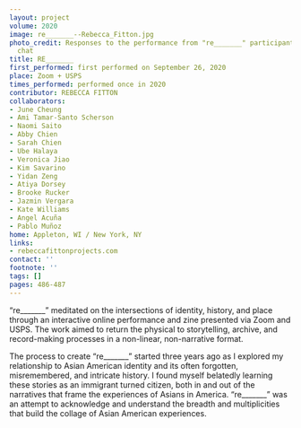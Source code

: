 ```yaml
---
layout: project
volume: 2020
image: re_______--Rebecca_Fitton.jpg
photo_credit: Responses to the performance from "re_______" participants via Zoom
  chat
title: RE_______
first_performed: first performed on September 26, 2020
place: Zoom + USPS
times_performed: performed once in 2020
contributor: REBECCA FITTON
collaborators:
- June Cheung
- Ami Tamar-Santo Scherson
- Naomi Saito
- Abby Chien
- Sarah Chien
- Ube Halaya
- Veronica Jiao
- Kim Savarino
- Yidan Zeng
- Atiya Dorsey
- Brooke Rucker
- Jazmin Vergara
- Kate Williams
- Angel Acuña
- Pablo Muñoz
home: Appleton, WI / New York, NY
links:
- rebeccafittonprojects.com
contact: ''
footnote: ''
tags: []
pages: 486-487
---
```



“re_______” meditated on the intersections of identity, history, and place through an interactive online performance and zine presented via Zoom and USPS. The work aimed to return the physical to storytelling, archive, and record-making processes in a non-linear, non-narrative format. 
 
The process to create “re_______” started three years ago as I explored my relationship to Asian American identity and its often forgotten, misremembered, and intricate history. I found myself belatedly learning these stories as an immigrant turned citizen, both in and out of the narratives that frame the experiences of Asians in America. “re_______” was an attempt to acknowledge and understand the breadth and multiplicities that build the collage of Asian American experiences.
